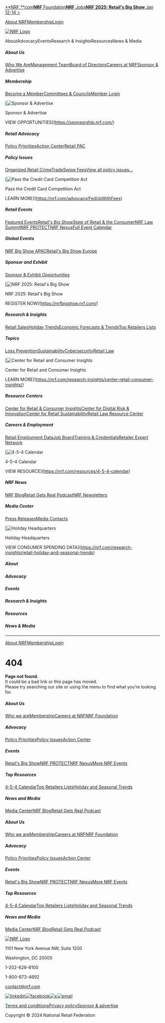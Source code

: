 [**NRF.**com](https://www.nrf.com/)[**NRF** Foundation](https://nrffoundation.org/)[**NRF** Jobs](https://jobs.nrf.com/)[**NRF 2025: Retail's Big Show** Jan 12-14 >](https://nrfbigshow.nrf.com/)

[About NRF](https://nrf.com/about-us/about-us)[Membership](https://nrf.com/membership)[Login](https://account.nrf.com/?callbackUrl=https%3A%2F%2Fnrf.com%2Fnrf-cookie-policy%3F)

[![NRF Logo](https://a-us.storyblok.com/f/1020215/300x61/dfd396fe44/nrf-logo.svg)](https://nrf.com/)

AboutAdvocacyEventsResearch & InsightsResourcesNews & Media

##### About Us

[Who We Are](https://nrf.com/about-us/about-us)[Management Team](https://nrf.com/about-us/nrf-staff/nrf-management-team)[Board of Directors](https://nrf.com/about-us/board-directors)[Careers at NRF](https://nrf.com/about-us/careers-nrf)[Sponsor & Advertise](https://sponsorship.nrf.com/)

##### Membership

[Become a Member](https://nrf.com/membership)[Committees & Councils](https://nrf.com/membership/committees-and-councils)[Member Login](https://account.nrf.com/)

[![Sponsor & Advertise](https://a-us.storyblok.com/f/1021220/1000x667/5607dedc61/2024nrf-nav-bigshow24expo2-1000x667.jpg)

Sponsor & Advertise

VIEW OPPORTUNITIES](https://sponsorship.nrf.com/)

##### Retail Advocacy

[Policy Priorities](https://nrf.com/advocacy/hill)[Action Center](https://nrf.com/advocacy/action-center)[Retail PAC](https://nrf.com/advocacy/retailpac)

##### Policy Issues

[Organized Retail Crime](https://nrf.com/advocacy/policy-issues/organized-retail-crime)[Trade](https://nrf.com/advocacy/policy-issues/global-trade)[Swipe Fees](https://nrf.com/advocacy/policy-issues/swipe-fees)[View all policy issues...](https://nrf.com/advocacy/policy-issues)

[![Pass the Credit Card Competition Act](https://a-us.storyblok.com/f/1021220/1000x667/9240f5ae81/2024nrf-nav-creditcard-1000x667.jpg)

Pass the Credit Card Competition Act

LEARN MORE](https://nrf.com/advocacy/FedUpWithFees)

##### Retail Events

[Featured Events](https://nrf.com/events/retail-events)[Retail's Big Show](https://nrfbigshow.nrf.com/)[State of Retail & the Consumer](https://nrf.com/events/state-retail-and-consumer)[NRF Law Summit](https://nrf.com/events/nrf-retail-law-summit)[NRF PROTECT](https://nrfprotect.nrf.com/)[NRF Nexus](https://nexus.nrf.com/)[Full Event Calendar](https://nrf-org.my.site.com/communityhub/nc__upcomingevents)

##### Global Events

[NRF Big Show APAC](https://nrfbigshowapac.nrf.com/)[Retail's Big Show Europe](https://nrf.com/events/nrfbigshoweurope)

##### Sponsor and Exhibit

[Sponsor & Exhibit Opportunities](https://sponsorship.nrf.com/)

[![NRF 2025: Retail's Big Show](https://a-us.storyblok.com/f/1021220/1000x667/84d3c42b5c/2024nrf-nav-bigshow25-1000x667.jpg)

NRF 2025: Retail's Big Show

REGISTER NOW](https://nrfbigshow.nrf.com/)

##### Research & Insights

[Retail Sales](https://nrf.com/research-insights/center-retail-consumer-insights/cnbc-nrf-retail-monitor)[Holiday Trends](https://nrf.com/research-insights/holiday-data-and-trends/winter-holidays)[Economic Forecasts & Trends](https://nrf.com/research-insights/nrf-forecasts)[Top Retailers Lists](https://nrf.com/research-insights/top-retailers/top-retailers)

##### Topics

[Loss Prevention](https://nrf.com/resources/retail-safety-and-security-resource)[Sustainability](https://nrf.com/resources/nrf-center-retail-sustainability)[Cybersecurity](https://nrf.com/resources/nrf-center-digital-risk-innovation)[Retail Law](https://nrf.com/resources/retail-law-resource-center)

[![Center for Retail and Consumer Insights](https://a-us.storyblok.com/f/1021220/1000x667/4f6ed0d787/2024nrf-nav-crci2-1000x667.jpg)

Center for Retail and Consumer Insights

LEARN MORE](https://nrf.com/research-insights/center-retail-consumer-insights/)

##### Resource Centers

[Center for Retail & Consumer Insights](https://nrf.com/research-insights/center-retail-consumer-insights)[Center for Digital Risk & Innovation](https://nrf.com/resources/nrf-center-digital-risk-innovation)[Center for Retail Sustainability](https://nrf.com/resources/nrf-center-retail-sustainability)[Retail Law Resource Center](https://nrf.com/resources/retail-law-resource-center)

##### Careers & Employment

[Retail Employment Data](https://nrf.com/research-insights/retails-impact)[Job Board](https://jobs.nrf.com/)[Training & Credentials](https://nrffoundation.org/riseup/about)[Retailer Expert Network](https://nrffoundation.org/networks)

[![4-5-4 Calendar](https://a-us.storyblok.com/f/1021220/1000x667/03dd1471a2/2024nrf-nav-454calendar-1000x667.jpg)

4-5-4 Calendar

VIEW RESOURCE](https://nrf.com/resources/4-5-4-calendar)

##### NRF News

[NRF Blog](https://nrf.com/blog)[Retail Gets Real Podcast](https://nrf.com/podcast/retail-gets-real-podcast)[NRF Newsletters](https://nrf.com/retail-newsletters)

##### Media Center

[Press Releases](https://nrf.com/media-center/press-releases)[Media Contacts](https://nrf.com/media-center/press-releases/media-contacts)

[![Holiday Headquarters](https://a-us.storyblok.com/f/1021220/1000x667/c7fd376116/2024nrf-nav-holidayhq-1000x667.jpg)

Holiday Headquarters

VIEW CONSUMER SPENDING DATA](https://nrf.com/research-insights/retail-holiday-and-seasonal-trends)

##### About

##### Advocacy

##### Events

##### Research & Insights

##### Resources

##### News & Media

* * *

[About NRF](https://nrf.com/about-us/about-us)[Membership](https://nrf.com/membership)[Login](https://account.nrf.com/?callbackUrl=https%3A%2F%2Fnrf.com%2Fnrf-cookie-policy%3F)

  
  
404
=========

  
**Page not found.**  
It could be a bad link or this page has moved.  
Please try searching our site or using the menu to find what you’re looking for.  
  

##### About Us

[Who we are](https://nrf.com/about-us/about-us)[Membership](https://nrf.com/membership)[Careers at NRF](https://nrf.com/about-us/careers-nrf)[NRF Foundation](https://nrffoundation.org/)

##### Advocacy

[Policy Priorities](https://nrf.com/advocacy/hill)[Policy Issues](https://nrf.com/advocacy/policy-issues)[Action Center](https://nrf.com/advocacy/action-center)

##### Events

[Retail's Big Show](https://nrfbigshow.nrf.com/)[NRF PROTECT](https://nrfprotect.nrf.com/)[NRF Nexus](https://nexus.nrf.com/)[More NRF Events](https://nrf.com/events/retail-events)

##### Top Resources

[4-5-4 Calendar](https://nrf.com/resources/4-5-4-calendar)[Top Retailers Lists](https://nrf.com/research-insights/top-retailers/top-retailers)[Holiday and Seasonal Trends](https://nrf.com/research-insights/retail-holiday-and-seasonal-trends)

##### News and Media

[Media Center](https://nrf.com/media-center/press-releases)[NRF Blog](https://nrf.com/blog)[Retail Gets Real Podcast](https://nrf.com/podcast/retail-gets-real-podcast)

##### About Us

[Who we are](https://nrf.com/about-us/about-us)[Membership](https://nrf.com/membership)[Careers at NRF](https://nrf.com/about-us/careers-nrf)[NRF Foundation](https://nrffoundation.org/)

##### Advocacy

[Policy Priorities](https://nrf.com/advocacy/hill)[Policy Issues](https://nrf.com/advocacy/policy-issues)[Action Center](https://nrf.com/advocacy/action-center)

##### Events

[Retail's Big Show](https://nrfbigshow.nrf.com/)[NRF PROTECT](https://nrfprotect.nrf.com/)[NRF Nexus](https://nexus.nrf.com/)[More NRF Events](https://nrf.com/events/retail-events)

##### Top Resources

[4-5-4 Calendar](https://nrf.com/resources/4-5-4-calendar)[Top Retailers Lists](https://nrf.com/research-insights/top-retailers/top-retailers)[Holiday and Seasonal Trends](https://nrf.com/research-insights/retail-holiday-and-seasonal-trends)

##### News and Media

[Media Center](https://nrf.com/media-center/press-releases)[NRF Blog](https://nrf.com/blog)[Retail Gets Real Podcast](https://nrf.com/podcast/retail-gets-real-podcast)

[![NRF Logo](https://a-us.storyblok.com/f/1020215/300x61/dfd396fe44/nrf-logo.svg)](https://nrf.com/)

1101 New York Avenue NW, Suite 1200

Washington, DC 20005

1-202-626-8100

1-800-673-4692

contact@nrf.com

[![linkedin](/assets/footerLinkedin.svg)](https://www.linkedin.com/company/23412)[![facebook](/assets/footerFacebook.svg)](https://www.facebook.com/NationalRetailFederation/)[![x](/assets/footerX.svg)](https://x.com/nrfnews)[![email](/assets/footerMail.svg)](mailto:contact@nrf.com)

[Terms and conditions](https://nrf.com/about-us/terms-and-conditions--nrfcom)[Privacy policy](https://nrf.com/about-us/privacy-policy)[Sponsor & advertise](https://sponsorship.nrf.com/)

Copyright © 2024 National Retail Federation